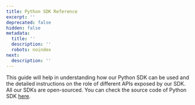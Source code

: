 ```yaml
---
title: Python SDK Reference
excerpt: ''
deprecated: false
hidden: false
metadata:
  title: ''
  description: ''
  robots: noindex
next:
  description: ''
---
```

This guide will help in understanding how our Python SDK can be used and the detailed instructions on the role of different APIs exposed by our SDK. All our SDKs are open-sourced. You can check the source code of Python SDK [here](https://github.com/wingify/vwo-python-sdk).